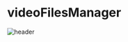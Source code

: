# videoFilesManager

![header](https://codiscovery-readme-header.herokuapp.com/api/actions/generate-image?titleColor=%230b5ed7,%23a0b7d9&iconName=video&title=Video%20uploader&subtitleLine1=Generate%20and%20save%20a%20low-res%20version%20of%20the%20uploaded%20video&subtitleLine2=Display%20a%20list%20of%20uploaded%20videos%20and%20a%20player%20with%20custom%20controls&technologies=TypeScript,React,Node.js)
